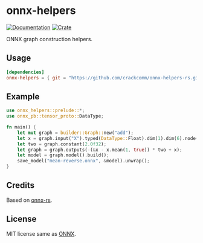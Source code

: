 # onnx-helpers

[![Documentation](https://docs.rs/onnx-helpers/badge.svg)](https://docs.rs/onnx-helpers/)
[![Crate](https://img.shields.io/crates/v/onnx-helpers.svg)](https://crates.io/crates/onnx-helpers)

ONNX graph construction helpers.

## Usage

```Toml
[dependencies]
onnx-helpers = { git = "https://github.com/crackcomm/onnx-helpers-rs.git" }
```

## Example

```Rust
use onnx_helpers::prelude::*;
use onnx_pb::tensor_proto::DataType;

fn main() {
    let mut graph = builder::Graph::new("add");
    let x = graph.input("X").typed(DataType::Float).dim(1).dim(6).node();
    let two = graph.constant(2.0f32);
    let graph = graph.outputs(-(&x - x.mean(1, true)) * two + x);
    let model = graph.model().build();
    save_model("mean-reverse.onnx", &model).unwrap();
}
```

## Credits

Based on [onnx-rs](https://github.com/nhynes/onnx-rs/).

## License

MIT license same as [ONNX](https://github.com/onnx/onnx).
